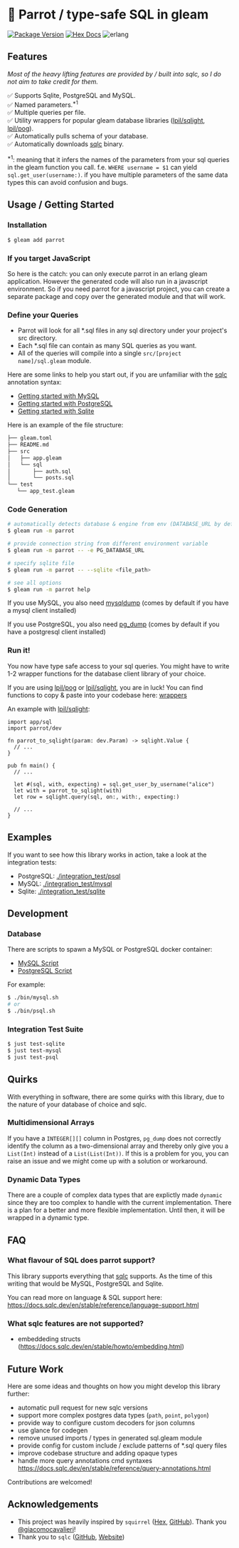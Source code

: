 # 🦜 Parrot / type-safe SQL in gleam

[![Package Version](https://img.shields.io/hexpm/v/parrot)](https://hex.pm/packages/parrot)
[![Hex Docs](https://img.shields.io/badge/hex-docs-ffaff3)](https://hexdocs.pm/parrot/)
![erlang](https://img.shields.io/badge/target-erlang-a2003e)

## Features

*Most of the heavy lifting features are provided by / built into sqlc, so I do not aim to take credit for them.*

✅ Supports Sqlite, PostgreSQL and MySQL.<br />
✅ Named parameters.<sup>*1</sup> <br />
✅ Multiple queries per file.<br />
✅ Utility wrappers for popular gleam database libraries ([lpil/sqlight](https://github.com/lpil/sqlight), [lpil/pog](https://github.com/lpil/pog)).<br />
✅ Automatically pulls schema of your database.<br />
✅ Automatically downloads [sqlc](https://sqlc.dev/) binary.

<sup>*1</sup>: meaning that it infers the names of the parameters from your sql queries in the gleam function you
call. f.e. `WHERE username = $1` can yield `sql.get_user(username:)`. if you have multiple parameters of the same
data types this can avoid confusion and bugs.

## Usage / Getting Started

### Installation
```sh
$ gleam add parrot
```

### If you target JavaScript

So here is the catch: you can only execute parrot in an erlang gleam application.
However the generated code will also run in a javascript environment.
So if you need parrot for a javascript project, you can create a separate package and
copy over the generated module and that will work.

### Define your Queries
- Parrot will look for all *.sql files in any sql directory under your project's src directory.
- Each *.sql file can contain as many SQL queries as you want.
- All of the queries will compile into a single `src/[project name]/sql.gleam` module.

Here are some links to help you start out, if you are unfamiliar with the [sqlc](https://sqlc.dev/) annotation syntax:
- [Getting started with MySQL](https://docs.sqlc.dev/en/stable/tutorials/getting-started-mysql.html#schema-and-queries)
- [Getting started with PostgreSQL](https://docs.sqlc.dev/en/stable/tutorials/getting-started-postgresql.html#schema-and-queries)
- [Getting started with Sqlite](https://docs.sqlc.dev/en/stable/tutorials/getting-started-sqlite.html#schema-and-queries)

Here is an example of the file structure:
```sh
├── gleam.toml
├── README.md
├── src
│   ├── app.gleam
│   └── sql
│       ├── auth.sql
│       └── posts.sql
└── test
   └── app_test.gleam
```

### Code Generation
```sh
# automatically detects database & engine from env (DATABASE_URL by default)
$ gleam run -m parrot

# provide connection string from different environment variable
$ gleam run -m parrot -- -e PG_DATABASE_URL

# specify sqlite file
$ gleam run -m parrot -- --sqlite <file_path>

# see all options
$ gleam run -m parrot help
```

If you use MySQL, you also need [mysqldump](https://dev.mysql.com/doc/refman/9.0/en/mysqldump.html) (comes by default if you have a mysql client installed)

If you use PostgreSQL, you also need [pg_dump](https://www.postgresql.org/docs/current/app-pgdump.html) (comes by default if you have a postgresql client installed)

### Run it!

You now have type safe access to your sql queries. You might have to write 1-2 wrapper functions for the database client library
of your choice.

If you are using [lpil/pog](https://github.com/lpil/pog) or [lpil/sqlight](https://github.com/lpil/sqlight), you are in luck!
You can find functions to copy & paste into your codebase here: [wrappers](./docs/wrappers.md)

An example with [lpil/sqlight](https://github.com/lpil/sqlight):
```gleam
import app/sql
import parrot/dev

fn parrot_to_sqlight(param: dev.Param) -> sqlight.Value {
  // ...
}

pub fn main() {
  // ...

  let #(sql, with, expecting) = sql.get_user_by_username("alice")
  let with = parrot_to_sqlight(with)
  let row = sqlight.query(sql, on:, with:, expecting:)

  // ...
}
```

## Examples

If you want to see how this library works in action, take a look at the integration tests:
- PostgreSQL: [./integration_test/psql](./integration_test/psql)
- MySQL: [./integration_test/mysql](./integration_test/mysql)
- Sqlite: [./integration_test/sqlite](./integration_test/sqlite)

## Development

### Database

There are scripts to spawn a MySQL or PostgreSQL docker container:
-  [MySQL Script](./bin/mysql.sh)
-  [PostgreSQL Script](./bin/psql.sh)

For example:
```sh
$ ./bin/mysql.sh
# or
$ ./bin/psql.sh
```

### Integration Test Suite
```sh
$ just test-sqlite
$ just test-mysql
$ just test-psql
```

## Quirks

With everything in software, there are some quirks with this library, due to
the nature of your database of choice and sqlc.

### Multidimensional Arrays

If you have a `INTEGER[][]` column in Postgres, `pg_dump` does not correctly identify
the column as a two-dimensional array and thereby only give you a `List(Int)` instead
of a `List(List(Int))`. If this is a problem for you, you can raise an issue and
we might come up with a solution or workaround.

### Dynamic Data Types

There are a couple of complex data types that are explictly made `dynamic`
since they are too complex to handle with the current implementation.
There is a plan for a better and more flexible implementation. Until then,
it will be wrapped in a dynamic type.

## FAQ

### What flavour of SQL does parrot support?
This library supports everything that [sqlc](https://sqlc.dev/) supports. As the time of this writing that
would be MySQL, PostgreSQL and Sqlite.

You can read more on language & SQL support here:
https://docs.sqlc.dev/en/stable/reference/language-support.html

### What sqlc features are not supported?
- embeddeding structs (https://docs.sqlc.dev/en/stable/howto/embedding.html)

## Future Work

Here are some ideas and thoughts on how you might develop this library further:
* automatic pull request for new sqlc versions
* support more complex postgres data types (`path`, `point`, `polygon`)
* provide way to configure custom decoders for json columns
* use glance for codegen
* remove unused imports / types in generated sql.gleam module
* provide config for custom include / exclude patterns of *.sql query files
* improve codebase structure and adding opaque types
* handle more query annotations cmd syntaxes
  https://docs.sqlc.dev/en/stable/reference/query-annotations.html

Contributions are welcomed!

## Acknowledgements
- This project was heavily inspired by `squirrel` ([Hex](https://hex.pm/packages/squirrel), [GitHub](https://github.com/giacomocavalieri/squirrel)). Thank you [@giacomocavalieri](https://github.com/giacomocavalieri)!
- Thank you to `sqlc` ([GitHub](https://github.com/sqlc-dev/sqlc), [Website](https://sqlc.dev/))
